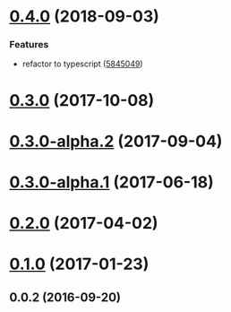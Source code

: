 <a name="0.4.0"></a>
# [0.4.0](https://github.com/komapijs/komapi-passport/compare/v0.3.0...v0.4.0) (2018-09-03)


### Features

* refactor to typescript ([5845049](https://github.com/komapijs/komapi-passport/commit/5845049))



<a name="0.3.0"></a>
# [0.3.0](https://github.com/komapijs/komapi-passport/compare/v0.3.0-alpha.2...v0.3.0) (2017-10-08)



<a name="0.3.0-alpha.2"></a>
# [0.3.0-alpha.2](https://github.com/komapijs/komapi-passport/compare/v0.3.0-alpha.1...v0.3.0-alpha.2) (2017-09-04)



<a name="0.3.0-alpha.1"></a>
# [0.3.0-alpha.1](https://github.com/komapijs/komapi-passport/compare/v0.2.0...v0.3.0-alpha.1) (2017-06-18)



<a name="0.2.0"></a>
# [0.2.0](https://github.com/komapijs/komapi-passport/compare/v0.1.0...v0.2.0) (2017-04-02)



<a name="0.1.0"></a>
# [0.1.0](https://github.com/komapijs/komapi-passport/compare/v0.0.2...v0.1.0) (2017-01-23)



<a name="0.0.2"></a>
## 0.0.2 (2016-09-20)



